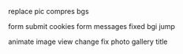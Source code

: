 replace pic
compres bgs

form submit cookies
form messages
fixed bgi jump


animate image view change
fix photo gallery title
